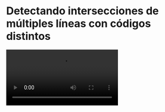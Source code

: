 # Detectando intersecciones de múltiples líneas con códigos distintos

<video controls><source src="https://digi21.blob.core.windows.net/videos-ayuda/desarrollo/35.%20Detectando%20intersecciones%20de%20multiples%20lineas%20con%20codigos%20distintos.mp4" type="video/mp4"></video>




